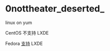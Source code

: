 # 0nottheater_deserted_
linux on yum

CentOS 不支持 LXDE

Fedora [支持](https://spins.fedoraproject.org/lxde) LXDE
